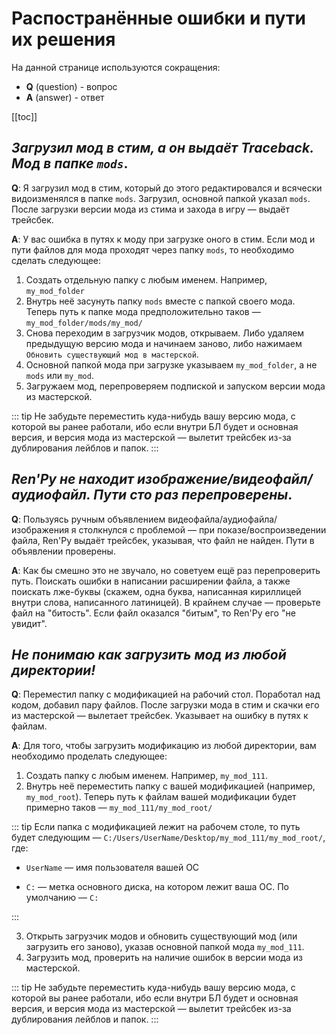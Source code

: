 # Распостранённые ошибки и пути их решения

На данной странице используются сокращения:

- **Q** (question) - вопрос
- **A** (answer) - ответ

[[toc]]

## _Загрузил мод в стим, а он выдаёт Traceback. Мод в папке `mods`_.

**Q**: Я загрузил мод в стим, который до этого редактировался и всячески видоизменялся в папке `mods`. Загрузил, основной папкой указал `mods`. После загрузки версии мода из стима и захода в игру — выдаёт трейсбек.

**A**: У вас ошибка в путях к моду при загрузке оного в стим. Если мод и пути файлов для мода проходят через папку `mods`, то необходимо сделать следующее:

1. Создать отдельную папку с любым именем. Например, `my_mod_folder`
2. Внутрь неё засунуть папку `mods` вместе с папкой своего мода. Теперь путь к папке мода предположительно таков — `my_mod_folder/mods/my_mod/`
3. Снова переходим в загрузчик модов, открываем. Либо удаляем предыдущую версию мода и начинаем заново, либо нажимаем `Обновить существующий мод в мастерской`.
4. Основной папкой мода при загрузке указываем `my_mod_folder`, а не `mods` или `my_mod`.
5. Загружаем мод, перепроверяем подпиской и запуском версии мода из мастерской.

::: tip
Не забудьте переместить куда-нибудь вашу версию мода, с которой вы ранее работали, ибо если внутри БЛ будет и основная версия, и версия мода из мастерской — вылетит трейсбек из-за дублирования лейблов и папок.
:::

## _Ren'Py не находит изображение/видеофайл/аудиофайл. Пути сто раз перепроверены_.

**Q**: Пользуясь ручным объявлением видеофайла/аудиофайла/изображения я столкнулся с проблемой — при показе/воспроизведении файла, Ren'Py выдаёт трейсбек, указывая, что файл не найден. Пути в объявлении проверены.

**A**: Как бы смешно это не звучало, но советуем ещё раз перепроверить путь. Поискать ошибки в написании расширении файла, а также поискать лже-буквы (скажем, одна буква, написанная кириллицей внутри слова, написанного латиницей). В крайнем случае — проверьте файл на "битость". Если файл оказался "битым", то Ren'Py его "не увидит".

## _Не понимаю как загрузить мод из любой директории!_

**Q**: Переместил папку с модификацией на рабочий стол. Поработал над кодом, добавил пару файлов. После загрузки мода в стим и скачки его из мастерской — вылетает трейсбек. Указывает на ошибку в путях к файлам.

**A**: Для того, чтобы загрузить модификацию из любой директории, вам необходимо проделать следующее:

1. Создать папку с любым именем. Например, `my_mod_111`.
2. Внутрь неё переместить папку с вашей модификацией (например, `my_mod_root`). Теперь путь к файлам вашей модификации будет примерно таков — `my_mod_111/my_mod_root/`

::: tip
Если папка с модификацией лежит на рабочем столе, то путь будет следующим — `C:/Users/UserName/Desktop/my_mod_111/my_mod_root/`, где:

- `UserName` — имя пользователя вашей ОС

- `C:` — метка основного диска, на котором лежит ваша ОС. По умолчанию — `C:`

:::

3. Открыть загрузчик модов и обновить существующий мод (или загрузить его заново), указав основной папкой мода `my_mod_111`.
4. Загрузить мод, проверить на наличие ошибок в версии мода из мастерской.

::: tip
Не забудьте переместить куда-нибудь вашу версию мода, с которой вы ранее работали, ибо если внутри БЛ будет и основная версия, и версия мода из мастерской — вылетит трейсбек из-за дублирования лейблов и папок.
:::
